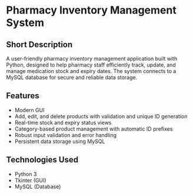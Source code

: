 # Pharmacy Inventory Management System

## Short Description

A user-friendly pharmacy inventory management application built with Python, designed to help pharmacy staff efficiently track, update, and manage medication stock and expiry dates. The system connects to a MySQL database for secure and reliable data storage.

## Features

- Modern GUI
- Add, edit, and delete products with validation and unique ID generation
- Real-time stock and expiry status views
- Category-based product management with automatic ID prefixes
- Robust input validation and error handling
- Persistent data storage using MySQL

## Technologies Used

- Python 3
- Tkinter (GUI)
- MySQL (Database)
